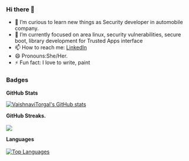 ### Hi there 👋


- 🌱 I’m curious to learn new things as Security developer in automobile company. 
- 👯 I’m currently focused on area linux, security vulnerabilities, secure boot, library development for Trusted Apps interface
- 📫 How to reach me: [LinkedIn](https://www.linkedin.com/in/vaishnavi-torgal)
- 😄 Pronouns:She/Her.
- ⚡ Fun fact: I love to write, paint


### Badges

<b>GitHub Stats</b>

<a href="http://www.github.com/VaishnaviTorgal"><img src="https://github-readme-stats.vercel.app/api?username=VaishnaviTorgal&show_icons=true&hide=&count_private=true&title_color=0891b2&text_color=ffffff&icon_color=0891b2&bg_color=1c1917&hide_border=true&show_icons=true" alt="VaishnaviTorgal's GitHub stats" /></a>

<b>GitHub Streaks.</b><br><br>
<a href="http://www.github.com/VaishnaviTorgal"><img src="https://github-readme-streak-stats.herokuapp.com/?user=VaishnaviTorgal&stroke=ffffff&background=1c1917&ring=0891b2&fire=0891b2&currStreakNum=ffffff&currStreakLabel=0891b2&sideNums=ffffff&sideLabels=ffffff&dates=ffffff&hide_border=true" /></a>

<b>Languages</b><br><br>
<a href="https://github.com/VaishnaviTorgal" align="left"><img src="https://github-readme-stats.vercel.app/api/top-langs/?username=VaishnaviTorgal&langs_count=10&title_color=0891b2&text_color=ffffff&icon_color=0891b2&bg_color=1c1917&hide_border=true&locale=en&custom_title=Top%20%Languages" alt="Top Languages" /></a>
